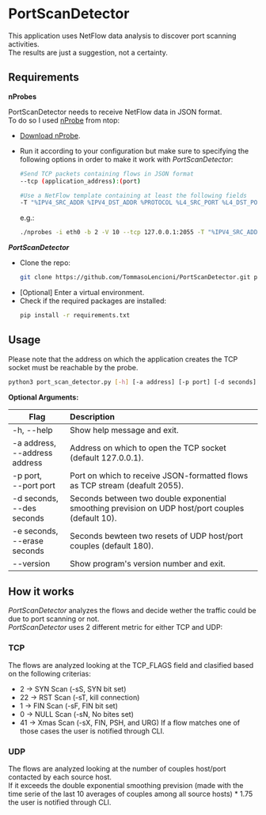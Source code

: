 # PortScanDetector

This application uses NetFlow data analysis to discover port scanning activities.<br/>
The results are just a suggestion, not a certainty.

## Requirements

**nProbes**

PortScanDetector needs to receive NetFlow data in JSON format.<br/>
To do so I used [nProbe](https://www.ntop.org/products/netflow/nprobe/) from ntop:
* [Download nProbe](https://packages.ntop.org).
* Run it according to your configuration but make sure to specifying the following options in order to make it work with *PortScanDetector*:
	 ```bash
	 #Send TCP packets containing flows in JSON format
	 --tcp (application_address):(port)
	 ```
	
	 ```bash
  	 #Use a NetFlow template containing at least the following fields
	 -T "%IPV4_SRC_ADDR %IPV4_DST_ADDR %PROTOCOL %L4_SRC_PORT %L4_DST_PORT %TCP_FLAGS %IN_PKTS"
	 ```
  	e.g.: 
  	
  	```bash
	./nprobes -i eth0 -b 2 -V 10 --tcp 127.0.0.1:2055 -T "%IPV4_SRC_ADDR %IPV4_DST_ADDR %PROTOCOL %L4_SRC_PORT %L4_DST_PORT %TCP_FLAGS %IN_PKTS"
   	```
	
***PortScanDetector***

* Clone the repo:
	```bash
	git clone https://github.com/TommasoLencioni/PortScanDetector.git port_scan_detector && cd port_scan_detector
	```
* [Optional] Enter a virtual environment.
* Check if the required packages are installed:
	```bash
	pip install -r requirements.txt
	```
 
## Usage

Please note that the address on which the application creates the TCP socket must be reachable by the probe.
```bash
python3 port_scan_detector.py [-h] [-a address] [-p port] [-d seconds] [-e seconds] [--version] 
```

**Optional Arguments:**

| Flag | Description |
| --- | :--- |
| -h, --help | Show help message and exit. |
| -a address,<br/> --address address | Address on which to open the TCP socket (default 127.0.0.1). |
| -p port,<br/> --port port | Port on which to receive JSON-formatted flows as TCP stream (deafult 2055). |
| -d seconds,<br/> --des seconds | Seconds between two double exponential smoothing prevision on UDP host/port couples (default 10). |
| -e seconds,<br/> --erase seconds | Seconds bewteen two resets of UDP host/port couples (default 180). |
| --version | Show program's version number and exit.|

## How it works

*PortScanDetector* analyzes the flows and decide wether the traffic could be due to port scanning or not.<br/>
*PortScanDetector* uses 2 different metric for either TCP and UDP:

### TCP
The flows are analyzed looking at the TCP_FLAGS field and clasified based on the following criterias:
  * 2 -> SYN Scan (-sS, SYN bit set)
  * 22 -> RST Scan (-sT, kill connection)
  * 1 -> FIN Scan (-sF, FIN bit set)
  * 0 -> NULL Scan (-sN, No bites set)
  * 41 -> Xmas Scan (-sX, FIN, PSH, and URG)
If a flow matches one of those cases the user is notified through CLI.

### UDP
The flows are analyzed looking at the number of couples host/port contacted by each source host.<br/>
If it exceeds the double exponential smoothing prevision (made with the time serie of the last 10 averages of couples among all source hosts) * 1.75 the user is notified through CLI.

